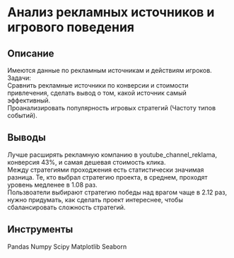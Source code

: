 # Анализ рекламных источников и игрового поведения
## Описание
Имеются данные по рекламным источникам и действиям игроков.
Задачи:  
Сравнить рекламные источники по конверсии и стоимости привлечения, сделать вывод о том, какой источник самый эффективный.  
Проанализировать популярность игровых стратегий (Частоту типов событий).
## Выводы
Лучше расширять рекламную компанию в youtube_channel_reklama, конверсия 43%, и самая дешевая стоимость клика.  
Между стратегиями проходжения есть статистически значимая разница. Те, кто выбрал стратегию проекта, в среднем, проходят уровень медленее в 1.08 раз.  
Пользвоатели выбирают стратегию победы над врагом чаще в 2.12 раз, нужно придумать, как сделать проект интереснее, чтобы сбалансировать сложность стратегий.
## Инструменты
Pandas Numpy Scipy Matplotlib Seaborn

